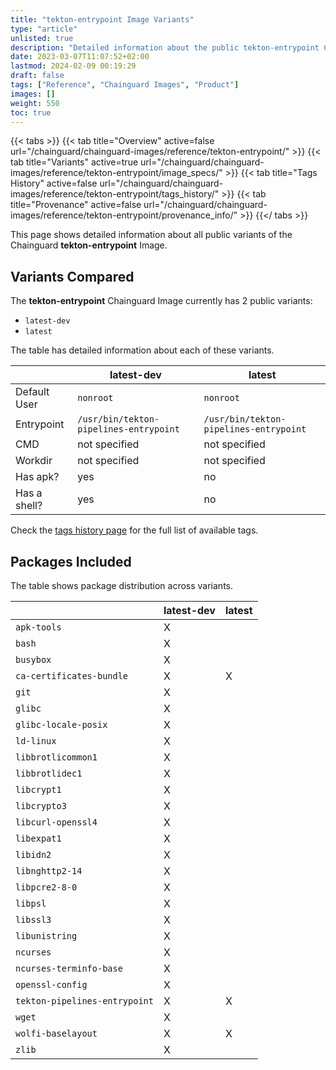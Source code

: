 ```yaml
---
title: "tekton-entrypoint Image Variants"
type: "article"
unlisted: true
description: "Detailed information about the public tekton-entrypoint Chainguard Image variants"
date: 2023-03-07T11:07:52+02:00
lastmod: 2024-02-09 00:19:29
draft: false
tags: ["Reference", "Chainguard Images", "Product"]
images: []
weight: 550
toc: true
---
```


{{< tabs >}}
{{< tab title="Overview" active=false url="/chainguard/chainguard-images/reference/tekton-entrypoint/" >}}
{{< tab title="Variants" active=true url="/chainguard/chainguard-images/reference/tekton-entrypoint/image_specs/" >}}
{{< tab title="Tags History" active=false url="/chainguard/chainguard-images/reference/tekton-entrypoint/tags_history/" >}}
{{< tab title="Provenance" active=false url="/chainguard/chainguard-images/reference/tekton-entrypoint/provenance_info/" >}}
{{</ tabs >}}

This page shows detailed information about all public variants of the Chainguard **tekton-entrypoint** Image.

## Variants Compared
The **tekton-entrypoint** Chainguard Image currently has 2 public variants: 

- `latest-dev`
- `latest`

The table has detailed information about each of these variants.

|              | latest-dev                             | latest                                 |
|--------------|----------------------------------------|----------------------------------------|
| Default User | `nonroot`                              | `nonroot`                              |
| Entrypoint   | `/usr/bin/tekton-pipelines-entrypoint` | `/usr/bin/tekton-pipelines-entrypoint` |
| CMD          | not specified                          | not specified                          |
| Workdir      | not specified                          | not specified                          |
| Has apk?     | yes                                    | no                                     |
| Has a shell? | yes                                    | no                                     |

Check the [tags history page](/chainguard/chainguard-images/reference/tekton-entrypoint/tags_history/) for the full list of available tags.

## Packages Included
The table shows package distribution across variants.

|                               | latest-dev | latest |
|-------------------------------|------------|--------|
| `apk-tools`                   | X          |        |
| `bash`                        | X          |        |
| `busybox`                     | X          |        |
| `ca-certificates-bundle`      | X          | X      |
| `git`                         | X          |        |
| `glibc`                       | X          |        |
| `glibc-locale-posix`          | X          |        |
| `ld-linux`                    | X          |        |
| `libbrotlicommon1`            | X          |        |
| `libbrotlidec1`               | X          |        |
| `libcrypt1`                   | X          |        |
| `libcrypto3`                  | X          |        |
| `libcurl-openssl4`            | X          |        |
| `libexpat1`                   | X          |        |
| `libidn2`                     | X          |        |
| `libnghttp2-14`               | X          |        |
| `libpcre2-8-0`                | X          |        |
| `libpsl`                      | X          |        |
| `libssl3`                     | X          |        |
| `libunistring`                | X          |        |
| `ncurses`                     | X          |        |
| `ncurses-terminfo-base`       | X          |        |
| `openssl-config`              | X          |        |
| `tekton-pipelines-entrypoint` | X          | X      |
| `wget`                        | X          |        |
| `wolfi-baselayout`            | X          | X      |
| `zlib`                        | X          |        |

